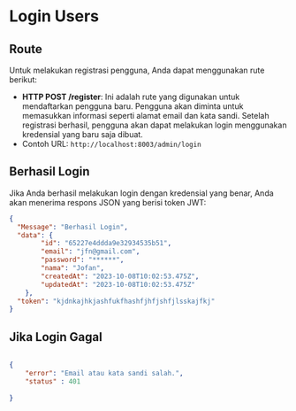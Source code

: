 # Login Users


## Route

Untuk melakukan registrasi pengguna, Anda dapat menggunakan rute berikut:

- **HTTP POST /register**:
  Ini adalah rute yang digunakan untuk mendaftarkan pengguna baru. Pengguna akan diminta untuk memasukkan informasi seperti alamat email dan kata sandi. Setelah registrasi berhasil, pengguna akan dapat melakukan login menggunakan kredensial yang baru saja dibuat.
- Contoh URL:  `http://localhost:8003/admin/login`


## Berhasil Login

Jika Anda berhasil melakukan login dengan kredensial yang benar, Anda akan menerima respons JSON yang berisi token JWT:

```json
{
  "Message": "Berhasil Login",
  "data": {
        "id": "65227e4ddda9e32934535b51",
        "email": "jfn@gmail.com",
        "password": "******",
        "nama": "Jofan",
        "createdAt": "2023-10-08T10:02:53.475Z",
        "updatedAt": "2023-10-08T10:02:53.475Z"
    },
  "token": "kjdnkajhkjashfukfhashfjhfjshfjlsskajfkj"
}

```

## Jika Login Gagal
```json

{
    "error": "Email atau kata sandi salah.",
    "status" : 401
    
}

```
